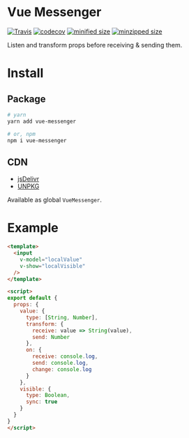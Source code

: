 # Vue Messenger

[![Travis](https://travis-ci.org/fjc0k/vue-messenger.svg?branch=master)](https://travis-ci.org/fjc0k/vue-messenger)
[![codecov](https://codecov.io/gh/fjc0k/vue-messenger/branch/master/graph/badge.svg)](https://codecov.io/gh/fjc0k/vue-messenger)
[![minified size](https://img.shields.io/badge/minified%20size-2%20KB-blue.svg?MIN)](https://github.com/fjc0k/vue-messenger/blob/master/dist/vue-messenger.min.js)
[![minzipped size](https://img.shields.io/badge/minzipped%20size-966%20B-blue.svg?MZIP)](https://github.com/fjc0k/vue-messenger/blob/master/dist/vue-messenger.min.js)

Listen and transform props before receiving & sending them.

# Install

## Package

```bash
# yarn
yarn add vue-messenger

# or, npm
npm i vue-messenger
```

## CDN

- [jsDelivr](//www.jsdelivr.com/package/npm/vue-messenger)
- [UNPKG](//unpkg.com/vue-messenger/)

Available as global `VueMessenger`.

# Example

```html
<template>
  <input
    v-model="localValue"
    v-show="localVisible"
  />
</template>

<script>
export default {
  props: {
    value: {
      type: [String, Number],
      transform: {
        receive: value => String(value),
        send: Number
      },
      on: {
        receive: console.log,
        send: console.log,
        change: console.log
      }
    },
    visible: {
      type: Boolean,
      sync: true
    }
  }
}
</script>
```
